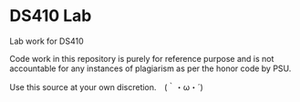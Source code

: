# DS410 Lab

Lab work for DS410

Code work in this repository is purely for reference purpose and is not accountable
for any instances of plagiarism as per the honor code by PSU.

Use this source at your own discretion.　(｀・ω・´)
